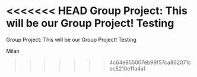 <<<<<<< HEAD
Group Project:
This will be our Group Project!
Testing
=======
Group Project:
This will be our Group Project!
Testing

Milan

> > > > > > > 4c64e855007eb99f57ca862071cec5210e11a4af
